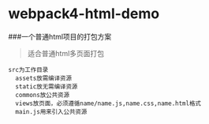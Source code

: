 # webpack4-html-demo
###一个普通html项目的打包方案

>适合普通html多页面打包

    src为工作目录
      assets放需编译资源
      static放无需编译资源
      commons放公共资源
      views放页面，必须遵循name/name.js,name.css,name.html格式
      main.js用来引入公共资源
